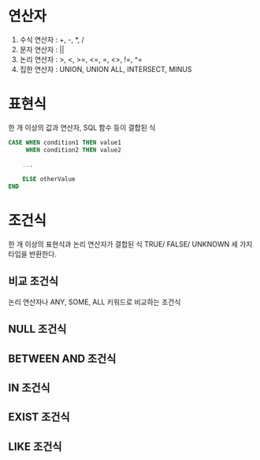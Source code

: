 # 연산자
1. 수식 연산자 : +, -, *, /
2. 문자 연산자 : ||
3. 논리 연산자 : >, <, >=, <=, =, <>, !=, ^=
4. 집한 연산자 : UNION, UNION ALL, INTERSECT, MINUS


# 표현식
한 개 이상의 값과 연산자, SQL 함수 등이 결합된 식
```sql
CASE WHEN condition1 THEN value1
     WHEN condition2 THEN value2
    
    ...
    
    ELSE otherValue
END
```

# 조건식
한 개 이상의 표현식과 논리 연산자가 결합된 식 TRUE/ FALSE/ UNKNOWN 세 가지 타입을 반환한다. 

## 비교 조건식
논리 연산자나 ANY, SOME, ALL 키워드로 비교하는 조건식

## NULL 조건식

## BETWEEN AND 조건식

## IN 조건식

## EXIST 조건식

## LIKE 조건식